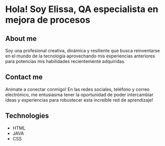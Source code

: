 # Hola! Soy Elissa, QA especialista en mejora de procesos

## About me

Soy una profesional creativa, dinámica y resiliente que busca reinventarse en el mundo de la tecnología aprovechando mis experiencias anteriores para potencias mis habilidades recientemente adquiridas.
## Contact me
Animate a conectar conmigo! En las redes sociales, teléfono y correo electrónico, me entusiasma tener la oportunidad de poder intercambiar ideas y experiencias para robustecer esta increíble red de aprendizaje!
## Technologies
- HTML
- JAVA
- CSS